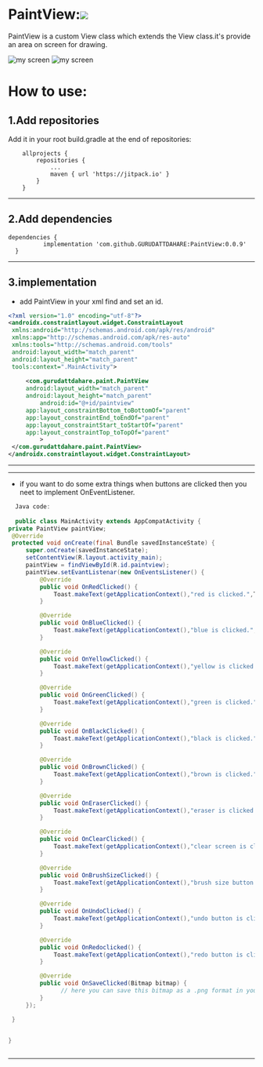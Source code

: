 # PaintView:[![](https://jitpack.io/v/GURUDATTDAHARE/PaintView.svg)](https://jitpack.io/#GURUDATTDAHARE/PaintView)


PaintView is a custom View class which extends the View class.it's provide an area on screen for drawing.

![my screen](https://media.giphy.com/media/h9owDgxPfoBmxgXKbO/giphy.gif)  ![my screen](https://media.giphy.com/media/6duWCHAuDl3xqsx9d1/giphy.gif) 


# How to use:
1.Add repositories
---
Add it in your root build.gradle at the end of repositories:
```
	allprojects {
		repositories {
			...
			maven { url 'https://jitpack.io' }
		}
	}
  ```
  ---
  2.Add dependencies
  ---
  ```
  dependencies {
	        implementation 'com.github.GURUDATTDAHARE:PaintView:0.0.9'
	}
  ```
  ---
  3.implementation
  ---
   - add PaintView in your xml find and set an id.
   ```xml
  <?xml version="1.0" encoding="utf-8"?>
<androidx.constraintlayout.widget.ConstraintLayout
    xmlns:android="http://schemas.android.com/apk/res/android"
    xmlns:app="http://schemas.android.com/apk/res-auto"
    xmlns:tools="http://schemas.android.com/tools"
    android:layout_width="match_parent"
    android:layout_height="match_parent"
    tools:context=".MainActivity">
    
        <com.gurudattdahare.paint.PaintView
        android:layout_width="match_parent"
        android:layout_height="match_parent"
            android:id="@+id/paintview"
        app:layout_constraintBottom_toBottomOf="parent"
        app:layout_constraintEnd_toEndOf="parent"
        app:layout_constraintStart_toStartOf="parent"
        app:layout_constraintTop_toTopOf="parent"
            >
    </com.gurudattdahare.paint.PaintView>
</androidx.constraintlayout.widget.ConstraintLayout>
   ```
   ---
   ---
   - if you want to do some extra things when buttons are clicked  then you neet to implement OnEventListener.
   ```java
     Java code:
     
     public class MainActivity extends AppCompatActivity {
   private PaintView paintView;
    @Override
    protected void onCreate(final Bundle savedInstanceState) {
        super.onCreate(savedInstanceState);
        setContentView(R.layout.activity_main);
        paintView = findViewById(R.id.paintview);
        paintView.setEvantListenar(new OnEventsListener() {
            @Override
            public void OnRedClicked() {
                Toast.makeText(getApplicationContext(),"red is clicked.",Toast.LENGTH_SHORT).show();
            }

            @Override
            public void OnBlueClicked() {
                Toast.makeText(getApplicationContext(),"blue is clicked.",Toast.LENGTH_SHORT).show();
            }

            @Override
            public void OnYellowClicked() {
                Toast.makeText(getApplicationContext(),"yellow is clicked.",Toast.LENGTH_SHORT).show();
            }

            @Override
            public void OnGreenClicked() {
                Toast.makeText(getApplicationContext(),"green is clicked.",Toast.LENGTH_SHORT).show();
            }

            @Override
            public void OnBlackClicked() {
                Toast.makeText(getApplicationContext(),"black is clicked.",Toast.LENGTH_SHORT).show();
            }

            @Override
            public void OnBrownClicked() {
                Toast.makeText(getApplicationContext(),"brown is clicked.",Toast.LENGTH_SHORT).show();
            }

            @Override
            public void OnEraserClicked() {
                Toast.makeText(getApplicationContext(),"eraser is clicked.",Toast.LENGTH_SHORT).show();
            }

            @Override
            public void OnClearClicked() {
                Toast.makeText(getApplicationContext(),"clear screen is clicked.",Toast.LENGTH_SHORT).show();
            }

            @Override
            public void OnBrushSizeClicked() {
                Toast.makeText(getApplicationContext(),"brush size button is clicked.",Toast.LENGTH_SHORT).show();
            }

            @Override
            public void OnUndoClicked() {
                Toast.makeText(getApplicationContext(),"undo button is clicked.",Toast.LENGTH_SHORT).show();
            }

            @Override
            public void OnRedoclicked() {
                Toast.makeText(getApplicationContext(),"redo button is clicked.",Toast.LENGTH_SHORT).show();
            }

            @Override
            public void OnSaveClicked(Bitmap bitmap) {
                  // here you can save this bitmap as a .png format in your external storage.
            }
        });

    }


}
        
   ```
   ---

